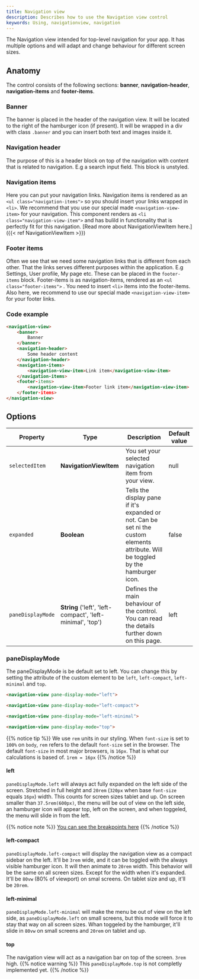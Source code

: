 ```yaml
---
title: Navigation view
description: Describes how to use the Navigation view control
keywords: Using, navigationview, navigation
---
```


The Navigation view intended for top-level navigation for your app. It has multiple options and will adapt and change behaviour for different screen sizes.

## Anatomy

The control consists of the following sections: **banner**, **navigation-header**, **navigation-items** and **footer-items**.

### Banner

The banner is placed in the header of the navigation view. It will be located to the right of the hamburger icon (if present). It will be wrapped in a div with class `.banner` and you can insert both text and images inside it.

### Navigation header

The purpose of this is a header block on top of the navigation with content that is related to navigation. E.g a search input field. This block is unstyled.

### Navigation items

Here you can put your navigation links. Navigation items is rendered as an `<ul class="navigation-items">` so you should insert your links wrapped in `<li>`. We recommend that you use our special made `<navigation-view-item>` for your navigation. This component renders as `<li class="navigation-view-item">` and has bulild in functionality that is perfectly fit for this navigation. [Read more about NavigationViewItem here.]({{< ref NavigationViewItem >}})

### Footer items

Often we see that we need some navigation links that is different from each other. That the links serves different purposes within the application. E.g Settings, User profile, My page etc. These can be placed in the `footer-items` block. Footer-items is as navigation-items, rendered as an `<ul class="footer-items">` . You need to insert `<li>` items into the footer-items. Also here, we recommend to use our special made `<navigation-view-item>` for your footer links.

### Code example

```html
<navigation-view>
    <banner>
        Banner
    </banner>
    <navigation-header>
        Some header content
    </navigation-header>
    <navigation-items>
        <navigation-view-item>Link item</navigation-view-item>
    </navigation-items>
    <footer-items>
        <navigation-view-item>Footer link item</navigation-view-item>
    </footer-items>
</navigation-view>
```

## Options

| Property          | Type                                                   | Description                                                                                                                             | Default value |
| ----------------- | ------------------------------------------------------ | ----------------------------------------------------------------------------------------------------------------------------------- | ------------- |
| `selectedItem`    | **NavigationViewItem**                                     | You set your selected navigation item from your view.                                                                               | null          |
| `expanded`        | **Boolean**                                                | Tells the display pane if it's expanded or not. Can be set ni the custom elements attribute. Will be toggled by the hamburger icon. | false         |
| `paneDisplayMode` | **String** ('left', 'left-compact', 'left-minimal', 'top') | Defines the main behaviour of the control. You can read the details further down on this page.                                      | left          |


### paneDisplayMode
The paneDisplayMode is be default set to left. You can change this by setting the attribute of the custom element to be `left`, `left-compact`, `left-minimal` and `top`.

```html
<navigation-view pane-display-mode="left">
```

```html
<navigation-view pane-display-mode="left-compact">
```

```html
<navigation-view pane-display-mode="left-minimal">
```

```html
<navigation-view pane-display-mode="top">
```

{{% notice tip %}}
We use `rem` units in our styling. When `font-size` is set to `100%` on `body`, `rem` refers to the default `font-size` set in the browser. The default `font-size` in most major browsers, is `16px`. That is what our calculations is based of. `1rem = 16px`
{{% /notice %}}


#### left
`paneDisplayMode.left` will always act fully expanded on the left side of the screen. Stretched in full height and `20rem` (`320px` when base `font-size` equals `16px`) width. This counts for screen sizes tablet and up. On screen smaller than `37.5rem(600px)`, the menu will be out of view on the left side, an hamburger icon will appear top, left on the screen, and when toggeled, the menu will slide in from the left.

{{% notice note %}}
[You can see the breakpoints here](/interaction/styles/settings/base/#layout-small-breakpoints-scss-small)
{{% /notice %}}

#### left-compact
`paneDisplayMode.left-compact` will display the navigation view as a compact sidebar on the left. It'll be `3rem` wide, and it can be toggled with the always visible hamburger icon. It will then animate to `20rem` width.
This behavior will be the same on all screen sizes. Except for the width when it's expanded. It'll be `80vw` (80% of viewport) on smal screens. On tablet size and up, it'll be `20rem`.

#### left-minimal
`paneDisplayMode.left-minimal` will make the menu be out of view on the left side, as `paneDisplayMode.left` on small screens, but this mode will force it to stay that way on all screen sizes. Whan toggeled by the hamburger, it'll slide in `80vw` on small screens and `20rem` on tablet and up.

#### top
The navigation view will act as a navigation bar on top of the screen. `3rem` high. 
{{% notice warning %}}
This `paneDisplayMode.top` is not completly implemented yet.
{{% /notice %}}
